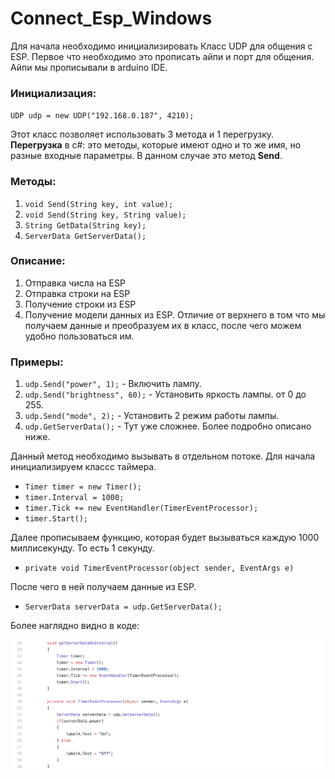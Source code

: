 # Connect_Esp_Windows

Для начала необходимо инициализировать Класс UDP для общения с ESP.
Первое что необходимо это прописать айпи и порт для общения. 
Айпи мы прописывали в arduino IDE.

### Инициализация:
`UDP udp = new UDP("192.168.0.187", 4210);`

Этот класс позволяет использовать 3 метода и 1 перегрузку.
**Перегрузка** в c#: это методы, которые имеют одно и то же имя, но разные входные параметры. В данном случае это метод **Send**.

### Методы:
1. `void Send(String key, int value);`
2. `void Send(String key, String value);`
3. `String GetData(String key);`
4. `ServerData GetServerData();`

### Описание:
1. Отправка числа на ESP
2. Отправка строки на ESP
3. Получение строки из ESP
4. Получение модели данных из ESP. Отличие от верхнего в том что мы получаем данные и преобразуем их в класс, после чего можем удобно пользоваться им.

### Примеры:

1. `udp.Send("power", 1);` - Включить лампу.
2. `udp.Send("brightness", 60);` - Установить яркость лампы. от 0 до 255.
3. `udp.Send("mode", 2);` - Установить 2 режим работы лампы.
4. `udp.GetServerData();` - Тут уже сложнее. Более подробно описано ниже.

Данный метод необходимо вызывать в отдельном потоке.
Для начала инициализируем классс таймера.

* `Timer timer = new Timer();`
* `timer.Interval = 1000;`
* `timer.Tick += new EventHandler(TimerEventProcessor);`
* `timer.Start();`

Далее прописываем функцию, которая будет вызываться каждую 1000 миллисекунду. То есть 1 секунду.

* `private void TimerEventProcessor(object sender, EventArgs e)`

После чего в ней получаем данные из ESP.

* `ServerData serverData = udp.GetServerData();`

Более наглядно видно в коде:

![](https://github.com/electro-nick/Connect_Esp_Windows/blob/master/images/code3.png)
